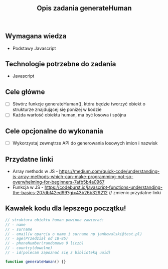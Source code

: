 <h2 align="center">Opis zadania generateHuman </h2>

<br>

## Wymagana wiedza

- Podstawy Javascript

## Technologie potrzebne do zadania

- Javascript

## Cele główne

- [ ] Stwórz funkcje generateHuman(), która będzie tworzyć obiekt o strukturze znajdującej się poniżej w kodzie
- [ ] Każda wartość obiektu human, ma być losowa i spójna

## Cele opcjonalne do wykonania

- [ ] Wykorzystaj zewnętrze API do generowania losowych imion i nazwisk

## Przydatne linki

- Array methods w JS - https://medium.com/quick-code/understanding-js-array-methods-which-can-make-programming-not-so-overwhelming-for-beginners-7afb5b4a0967
- Funkcja w JS - https://codeburst.io/javascript-functions-understanding-the-basics-207dbf42ed99?gi=43b26b329212
  // zmienic przydatne linki

## Kawałek kodu dla lepszego początku!

```javascript
// struktura obiektu human powinna zawierać:
// - name
// - surname
// - email(w oparciu o name i surname np jankowalski@test.pl)
// - age(Przedział od 18-85)
// - phoneNumber(randomowe 9 liczb)
// - country(dowolne)
// - id(polecam zapoznać się z biblioteką uuid)

function generateHuman() {}
```
